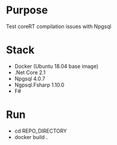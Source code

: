 # Purpose
Test coreRT compilation issues with Npgsql

# Stack
- Docker (Ubuntu 18.04 base image)
- .Net Core 2.1
- Npgsql 4.0.7
- Ngpsql.Fsharp 1.10.0
- F#

# Run
- cd REPO_DIRECTORY
- docker build .
